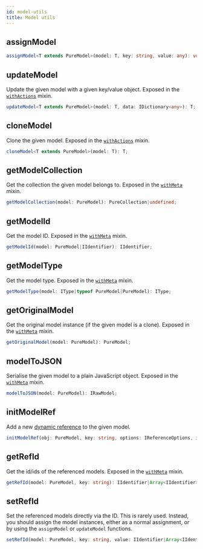 ```yaml
---
id: model-utils
title: Model utils
---
```


## assignModel

```typescript
assignModel<T extends PureModel>(model: T, key: string, value: any): void;
```

## updateModel

Update the given model with a given key/value object. Exposed in the [`withActions`](../mixins/with-actions) mixin.

```typescript
updateModel<T extends PureModel>(model: T, data: IDictionary<any>): T;
```

## cloneModel

Clone the given model. Exposed in the [`withActions`](../mixins/with-actions) mixin.

```typescript
cloneModel<T extends PureModel>(model: T): T;
```

## getModelCollection

Get the collection the given model belongs to. Exposed in the [`withMeta`](../mixins/with-meta) mixin.

```typescript
getModelCollection(model: PureModel): PureCollection|undefined;
```

## getModelId

Get the model ID. Exposed in the [`withMeta`](../mixins/with-meta) mixin.

```typescript
getModelId(model: PureModel|IIdentifier): IIdentifier;
```

## getModelType

Get the model type. Exposed in the [`withMeta`](../mixins/with-meta) mixin.

```typescript
getModelType(model: IType|typeof PureModel|PureModel): IType;
```

## getOriginalModel

Get the original model instance (if the given model is a clone). Exposed in the [`withMeta`](../mixins/with-meta) mixin.

```typescript
getOriginalModel(model: PureModel): PureModel;
```

## modelToJSON

Serialise the given model to a plain JavaScript object. Exposed in the [`withMeta`](../mixins/with-meta) mixin.

```typescript
modelToJSON(model: PureModel): IRawModel;
```

## initModelRef

Add a new [dynamic reference](References#dynamic-references) to the given model.

```typescript
initModelRef(obj: PureModel, key: string, options: IReferenceOptions, initialVal: TRefValue): void;
```

## getRefId

Get the id/ids of the referenced models. Exposed in the [`withMeta`](../mixins/with-meta) mixin.

```typescript
getRefId(model: PureModel, key: string): IIdentifier|Array<IIdentifier>;
```

## setRefId

Set the referenced models directly via the ID. This is rarely used. Instead, you should assign the model instances, either as a normal assignment, or by using the `assignModel` or `updateModel` functions.

```typescript
setRefId(model: PureModel, key: string, value: IIdentifier|Array<IIdentifier>): void;
```
